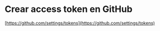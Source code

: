 # Crear access token en GitHub

[https://github.com/settings/tokens](https://github.com/settings/tokens)
